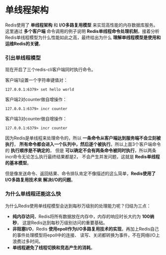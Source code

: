 单线程架构
==============================================================
Redis使用了 **单线程架构** 和 **I/O多路复用模型** 来实现高性能的内存数据库服务。
这里通过 **多个客户端** 命令调用的例子说明 **Redis单线程命令处理机制**，接着分析
Redis单线程模型为什么性能如此之高，最终给出为什么 **理解单线程模型是使用和运维Redis的关键**。

### 引出单线程模型
现在开启了三个redis-cli客户端同时执行命令。

客户端1设置一个字符串键值对：
```shell
127.0.0.1:6379> set hello world
```
客户端2对counter做自增操作：
```shell
127.0.0.1:6379> incr counter
```
客户端3对counter做自增操作：
```shell
127.0.0.1:6379> incr counter
```
因为Redis是单线程来处理命令的，所以 **一条命令从客户端达到服务端不会立刻被执行**，
**所有命令都会进入一个队列中，然后逐个被执行**。所以上面3个客户端命令的 **执行顺序是不确定的**，
但是 **可以确定不会有两条命令被同时执行**，所以两条incr命令无论怎么执行最终结果都是2，
不会产生并发问题，这就是 **Redis单线程的基本模型**。 

但是像发送命令、返回结果、命令排队肯定不像描述的这么简单，**Redis使用了I/O多路复用技术来**
**解决I/O的问题**。

### 为什么单线程还能这么快
为什么Redis使用单线程模型会达到每秒万级别的处理能力呢？归结为三点：
+ **纯内存访问**，Redis将所有数据放在内存中，内存的响应时长大约为 **100纳秒**，
这是Redis达到每秒万级别访问的重要基础。
+ **非阻塞I/O**，Redis **使用epoll作为I/O多路复用技术的实现**，再加上Redis自己的事件处理模型将epoll中的连接、
读写、关闭都转换为事件，不在网络I/O上浪费过多时间。
+ **单线程避免了线程切换和竞态产生的消耗**。





